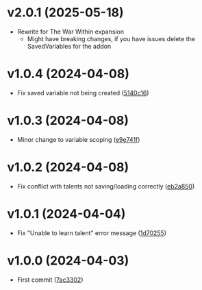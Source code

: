 # v2.0.1 (2025-05-18)

- Rewrite for The War Within expansion
  - Might have breaking changes, if you have issues delete the SavedVariables for the addon

# v1.0.4 (2024-04-08)

- Fix saved variable not being created ([5140c16](https://github.com/guicaulada/PvPTalentsSaver/commit/5140c167246fc6fd478754e54cdcd3d6c1ca4bc0))

# v1.0.3 (2024-04-08)

- Minor change to variable scoping ([e9e741f](https://github.com/guicaulada/PvPTalentsSaver/commit/e9e741f230bb170312e6f154c32d84291da988ed))

# v1.0.2 (2024-04-08)

- Fix conflict with talents not saving/loading correctly ([eb2a850](https://github.com/guicaulada/PvPTalentsSaver/commit/eb2a8504e8f2b504a7c14268b9c443715ec872f0))

# v1.0.1 (2024-04-04)

- Fix "Unable to learn talent" error message ([1d70255](https://github.com/guicaulada/PvPTalentsSaver/commit/1d70255824488e107e8602e9208aa7248772bd62))

# v1.0.0 (2024-04-03)

- First commit ([7ac3302](https://github.com/guicaulada/PvPTalentsSaver/commit/7ac3302aa3b656dab2430294c577b98b55625b1c))
